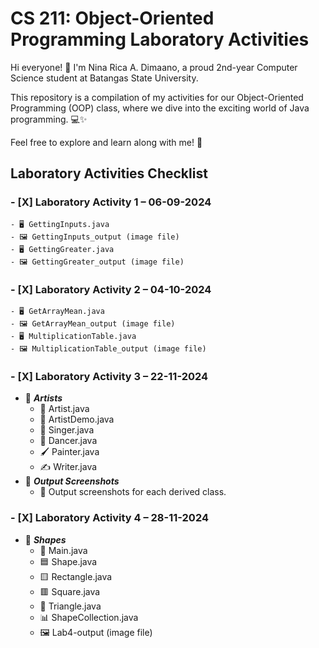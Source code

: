 # CS 211: Object-Oriented Programming Laboratory Activities
Hi everyone! 👋 I'm Nina Rica A. Dimaano, a proud 2nd-year Computer Science student at Batangas State University.

This repository is a compilation of my activities for our Object-Oriented Programming (OOP) class, where we dive into the exciting world of Java programming. 💻✨

Feel free to explore and learn along with me! 🚀

## Laboratory Activities Checklist    
### - [X] Laboratory Activity 1 – 06-09-2024  
    - 🖥️ GettingInputs.java  
    - 🖼️ GettingInputs_output (image file)  
    - 🖥️ GettingGreater.java  
    - 🖼️ GettingGreater_output (image file)  
  
### - [X] Laboratory Activity 2 – 04-10-2024  
    - 🖥️ GetArrayMean.java  
    - 🖼️ GetArrayMean_output (image file)  
    - 🖥️ MultiplicationTable.java  
    - 🖼️ MultiplicationTable_output (image file)  
  
### - [X] Laboratory Activity 3 – 22-11-2024   
- 📁 ***Artists***  
    - 🎨 Artist.java  
    - 🚀 ArtistDemo.java
    - 🎤 Singer.java  
    - 💃 Dancer.java  
    - 🖌️ Painter.java  
    - ✍️ Writer.java  
- 📁 ***Output Screenshots***  
    - 📸 Output screenshots for each derived class.  
  
### - [X] Laboratory Activity 4 – 28-11-2024
- 📁 ***Shapes***
    - 📐 Main.java  
    - 🟦 Shape.java  
    - 🟨 Rectangle.java  
    - 🟥 Square.java  
    - 🔺 Triangle.java  
    - 📊 ShapeCollection.java  
    - 🖼️ Lab4-output (image file)  
